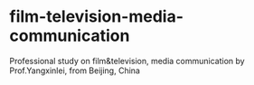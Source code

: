 # film-television-media-communication
Professional study on film&amp;television, media communication by Prof.Yangxinlei, from Beijing, China
